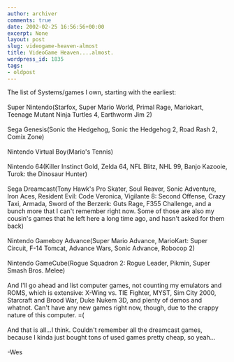 ```yaml
---
author: archiver
comments: true
date: 2002-02-25 16:56:56+00:00
excerpt: None
layout: post
slug: videogame-heaven-almost
title: VideoGame Heaven....almost.
wordpress_id: 1835
tags:
- oldpost
---
```


The list of Systems/games I own, starting with the earliest:<br /><br />Super Nintendo(Starfox, Super Mario World, Primal Rage, Mariokart, Teenage Mutant Ninja Turtles 4, Earthworm Jim 2)<br /><br />Sega Genesis(Sonic the Hedgehog, Sonic the Hedgehog 2, Road Rash 2, Comix Zone)<br /><br />Nintendo Virtual Boy(Mario's Tennis)<br /><br />Nintendo 64(Killer Instinct Gold, Zelda 64, NFL Blitz, NHL 99, Banjo Kazooie, Turok: the Dinosaur Hunter)<br /><br />Sega Dreamcast(Tony Hawk's Pro Skater, Soul Reaver, Sonic Adventure, Iron Aces, Resident Evil:  Code Veronica, Vigilante 8: Second Offense, Crazy Taxi, Armada, Sword of the Berzerk: Guts Rage, F355 Challenge, and a bunch more that I can't remember right now.  Some of those are also my cousin's games that he left here a long time ago, and hasn't asked for them back)<br /><br />Nintendo Gameboy Advance(Super Mario Advance, MarioKart: Super Circuit, F-14 Tomcat, Advance Wars, Sonic Advance, Robocop 2)<br /><br />Nintendo GameCube(Rogue Squadron 2:  Rogue Leader, Pikmin, Super Smash Bros.  Melee)<br /><br />And I'll go ahead and list computer games, not counting my emulators and ROMS, which is extensive:  X-Wing vs. TIE Fighter, MYST, Sim City 2000, Starcraft and Brood War, Duke Nukem 3D, and plenty of demos and whatnot.  Can't have any new games right now, though, due to the crappy nature of this computer. =(<br /><br />And that is all...I think.  Couldn't remember all the dreamcast games, because I kinda just bought tons of used games pretty cheap, so yeah...<br /><br />-Wes